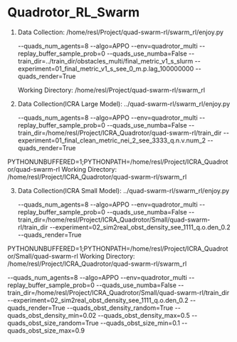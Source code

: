 # Quadrotor_RL_Swarm

1. Data Collection:
   /home/resl/Project/quad-swarm-rl/swarm_rl/enjoy.py

   --quads_num_agents=8 --algo=APPO --env=quadrotor_multi --replay_buffer_sample_prob=0 --quads_use_numba=False --train_dir=../train_dir/obstacles_multi/final_metric_v1_s_slurm --experiment=01_final_metric_v1_s_see_0_m.p.lag_100000000 --quads_render=True

   Working Directory: /home/resl/Project/quad-swarm-rl/swarm_rl


2. Data Collection(ICRA Large Model):
../quad-swarm-rl/swarm_rl/enjoy.py

   --quads_num_agents=8 --algo=APPO --env=quadrotor_multi --replay_buffer_sample_prob=0 --quads_use_numba=False --train_dir=/home/resl/Project/ICRA_Quadrotor/quad-swarm-rl/train_dir --experiment=01_final_clean_metric_nei_2_see_3333_q.n.v.num_2 --quads_render=True
   
PYTHONUNBUFFERED=1;PYTHONPATH=/home/resl/Project/ICRA_Quadrotor/quad-swarm-rl
   Working Directory:
/home/resl/Project/ICRA_Quadrotor/quad-swarm-rl/swarm_rl

3. Data Collection(ICRA Small Model):
../quad-swarm-rl/swarm_rl/enjoy.py

   --quads_num_agents=8 --algo=APPO --env=quadrotor_multi --replay_buffer_sample_prob=0 --quads_use_numba=False --train_dir=/home/resl/Project/ICRA_Quadrotor/Small/quad-swarm-rl/train_dir --experiment=02_sim2real_obst_density_see_1111_q.o.den_0.2 --quads_render=True

PYTHONUNBUFFERED=1;PYTHONPATH=/home/resl/Project/ICRA_Quadrotor/Small/quad-swarm-rl
   Working Directory: 
/home/resl/Project/ICRA_Quadrotor/quad-swarm-rl/swarm_rl

--quads_num_agents=8
--algo=APPO
--env=quadrotor_multi
--replay_buffer_sample_prob=0
--quads_use_numba=False
--train_dir=/home/resl/Project/ICRA_Quadrotor/Small/quad-swarm-rl/train_dir
--experiment=02_sim2real_obst_density_see_1111_q.o.den_0.2
--quads_render=True
--quads_obst_density_random=True
--quads_obst_density_min=0.02
--quads_obst_density_max=0.5
--quads_obst_size_random=True
--quads_obst_size_min=0.1
--quads_obst_size_max=0.9
